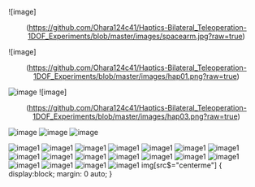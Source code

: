 ![image]<p align="center">(https://github.com/Ohara124c41/Haptics-Bilateral_Teleoperation-1DOF_Experiments/blob/master/images/spacearm.jpg?raw=true)</p>
![image]<p align="center">(https://github.com/Ohara124c41/Haptics-Bilateral_Teleoperation-1DOF_Experiments/blob/master/images/hap01.png?raw=true)</p>
![image](https://github.com/Ohara124c41/Haptics-Bilateral_Teleoperation-1DOF_Experiments/blob/master/images/hap02.png?raw=true?style=centerme)
![image]<p align="center">(https://github.com/Ohara124c41/Haptics-Bilateral_Teleoperation-1DOF_Experiments/blob/master/images/hap03.png?raw=true)</p>
![image](https://github.com/Ohara124c41/Haptics-Bilateral_Teleoperation-1DOF_Experiments/blob/master/images/hap04.png?raw=true)
![image](https://github.com/Ohara124c41/Haptics-Bilateral_Teleoperation-1DOF_Experiments/blob/master/images/hap05.png?raw=true)
![image](https://github.com/Ohara124c41/Haptics-Bilateral_Teleoperation-1DOF_Experiments/blob/master/images/hap06.png?raw=true)

![image1](https://github.com/Ohara124c41/Haptics-Bilateral_Teleoperation-1DOF_Experiments/blob/master/own_controller/haptics-experiments-01.jpg?raw=true)
![image1](https://github.com/Ohara124c41/Haptics-Bilateral_Teleoperation-1DOF_Experiments/blob/master/own_controller/haptics-experiments-02.jpg?raw=true)
![image1](https://github.com/Ohara124c41/Haptics-Bilateral_Teleoperation-1DOF_Experiments/blob/master/own_controller/haptics-experiments-03.jpg?raw=true)
![image1](https://github.com/Ohara124c41/Haptics-Bilateral_Teleoperation-1DOF_Experiments/blob/master/own_controller/haptics-experiments-04.jpg?raw=true)
![image1](https://github.com/Ohara124c41/Haptics-Bilateral_Teleoperation-1DOF_Experiments/blob/master/own_controller/haptics-experiments-05.jpg?raw=true)
![image1](https://github.com/Ohara124c41/Haptics-Bilateral_Teleoperation-1DOF_Experiments/blob/master/own_controller/haptics-experiments-06.jpg?raw=true)
![image1](https://github.com/Ohara124c41/Haptics-Bilateral_Teleoperation-1DOF_Experiments/blob/master/own_controller/haptics-experiments-07.jpg?raw=true)
![image1](https://github.com/Ohara124c41/Haptics-Bilateral_Teleoperation-1DOF_Experiments/blob/master/own_controller/haptics-experiments-08.jpg?raw=true)
![image1](https://github.com/Ohara124c41/Haptics-Bilateral_Teleoperation-1DOF_Experiments/blob/master/own_controller/haptics-experiments-09.jpg?raw=true)
![image1](https://github.com/Ohara124c41/Haptics-Bilateral_Teleoperation-1DOF_Experiments/blob/master/own_controller/haptics-experiments-10.jpg?raw=true)
![image1](https://github.com/Ohara124c41/Haptics-Bilateral_Teleoperation-1DOF_Experiments/blob/master/own_controller/haptics-experiments-11.jpg?raw=true)
![image1](https://github.com/Ohara124c41/Haptics-Bilateral_Teleoperation-1DOF_Experiments/blob/master/own_controller/haptics-experiments-12.jpg?raw=true)
![image1](https://github.com/Ohara124c41/Haptics-Bilateral_Teleoperation-1DOF_Experiments/blob/master/own_controller/haptics-experiments-13.jpg?raw=true)
![image1](https://github.com/Ohara124c41/Haptics-Bilateral_Teleoperation-1DOF_Experiments/blob/master/own_controller/haptics-experiments-14.jpg?raw=true)
![image1](https://github.com/Ohara124c41/Haptics-Bilateral_Teleoperation-1DOF_Experiments/blob/master/own_controller/haptics-experiments-15.jpg?raw=true)
![image1](https://github.com/Ohara124c41/Haptics-Bilateral_Teleoperation-1DOF_Experiments/blob/master/own_controller/haptics-experiments-16.jpg?raw=true)
![image1](https://github.com/Ohara124c41/Haptics-Bilateral_Teleoperation-1DOF_Experiments/blob/master/own_controller/haptics-experiments-17.jpg?raw=true)
![image1](https://github.com/Ohara124c41/Haptics-Bilateral_Teleoperation-1DOF_Experiments/blob/master/own_controller/haptics-experiments-18.jpg?raw=true)
img[src$="centerme"] {
  display:block;
  margin: 0 auto;
}
